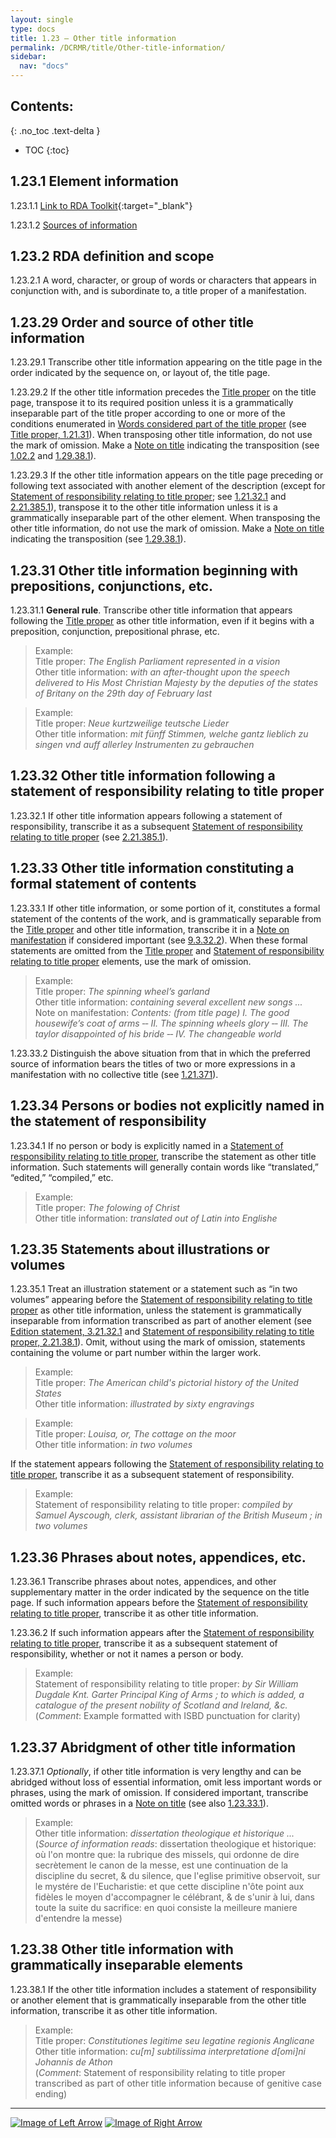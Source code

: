 ```yaml
---
layout: single
type: docs
title: 1.23 — Other title information
permalink: /DCRMR/title/Other-title-information/
sidebar:
  nav: "docs"
---
```


## Contents:
{: .no_toc .text-delta }

- TOC
{:toc}

## 1.23.1 Element information

<a name="1.23.1.1">1.23.1.1</a> [Link to RDA Toolkit](https://beta.rdatoolkit.org/Content?externalId=en-US_ala-d12e7ee9-4a94-3ea6-8bb5-5e3ec97a91e9){:target="_blank"}

<a name="1.23.1.2">1.23.1.2</a> [Sources of information](/DCRMR/title/#1011-sources-of-information)

## 1.23.2 RDA definition and scope

<a name="1.23.2.1">1.23.2.1</a> A word, character, or group of words or characters that appears in conjunction with, and is subordinate to, a title proper of a manifestation.

## 1.23.29 Order and source of other title information

<a name="1.23.29.1">1.23.29.1</a> Transcribe other title information appearing on the title page in the order indicated by the sequence on, or layout of, the title page.

<a name="1.23.29.2">1.23.29.2</a> If the other title information precedes the [Title proper](/DCRMR/title/Title-proper/) on the title page, transpose it to its required position unless it is a grammatically inseparable part of the title proper according to one or more of the conditions enumerated in [Words considered part of the title proper](/DCRMR/title/Title-proper/#12131-words-considered-part-of-the-title-proper) (see [Title proper, 1.21.31](/DCRMR/title/Title-proper/#12131-words-considered-part-of-the-title-proper)). When transposing other title information, do not use the mark of omission. Make a [Note on title](/DCRMR/title/Note-on-title/) indicating the transposition (see [1.02.2](/DCRMR/title/#1012-element-order) and [1.29.38.1](/DCRMR/title/Note-on-title/#1.29.38.1)).

<a name="1.23.29.3">1.23.29.3</a> If the other title information appears on the title page preceding or following text associated with another element of the description (except for [Statement of responsibility relating to title proper](/DCRMR/sor/Statement-of-responsibility-relating-to-title-proper/); see [1.21.32.1](/DCRMR/title/Title-proper/#1.21.32.1) and [2.21.385.1](/DCRMR/sor/Statement-of-responsibility-relating-to-title-proper/#2.21.385.1)), transpose it to the other title information unless it is a grammatically inseparable part of the other element. When transposing the other title information, do not use the mark of omission. Make a [Note on title](/DCRMR/title/Note-on-title/) indicating the transposition (see [1.29.38.1](/DCRMR/title/Note-on-title/#1.29.38.1)).
  
## 1.23.31 Other title information beginning with prepositions, conjunctions, etc.

<a name="1.23.31.1">1.23.31.1</a> **General rule**. Transcribe other title information that appears following the [Title proper](/DCRMR/title/Title-proper/) as other title information, even if it begins with a preposition, conjunction, prepositional phrase, etc.

>Example:  
>Title proper: <CITE>The English Parliament represented in a vision</CITE>  
>Other title information: <CITE>with an after-thought upon the speech delivered to His Most Christian Majesty by the deputies of the states of Britany on the 29th day of February last </CITE>  

>Example:  
>Title proper: <CITE>Neue kurtzweilige teutsche Lieder </CITE>  
>Other title information: <CITE> mit fünff Stimmen, welche gantz lieblich zu singen vnd auff allerley Instrumenten zu gebrauchen</CITE>  

## 1.23.32 Other title information following a statement of responsibility relating to title proper

<a name="1.23.32.1">1.23.32.1</a> If other title information appears following a statement of responsibility, transcribe it as a subsequent [Statement of responsibility relating to title proper](/DCRMR/sor/Statement-of-responsibility-relating-to-title-proper/) (see [2.21.385.1](/DCRMR/sor/Statement-of-responsibility-relating-to-title-proper/#2.21.385.1)).

## 1.23.33 Other title information constituting a formal statement of contents

<a name="1.23.33.1">1.23.33.1</a> If other title information, or some portion of it, constitutes a formal statement of the contents of the work, and is grammatically separable from the [Title proper](/DCRMR/title/Title-proper/) and other title information, transcribe it in a [Note on manifestation](/DCRMR/additional-notes/Note-on-manifestation/) if considered important (see [9.3.32.2](/DCRMR/additional-notes/Note-on-manifestation/#9.3.32.2)). When these formal statements are omitted from the [Title proper](/DCRMR/title/Title-proper/) and [Statement of responsibility relating to title proper](/DCRMR/sor/Statement-of-responsibility-relating-to-title-proper/) elements, use the mark of omission.

>Example:  
>Title proper: <CITE>The spinning wheel’s garland</CITE>   
>Other title information: <CITE>containing several excellent new songs ...</CITE>  
>Note on manifestation:  <CITE>Contents: (from title page) I. The good housewife’s coat of arms &#8208;&#8208; II. The spinning wheels glory &#8208;&#8208; III. The taylor disappointed of his bride &#8208;&#8208; IV. The changeable world</CITE>  

<a name="1.23.33.2">1.23.33.2</a> Distinguish the above situation from that in which the preferred source of information bears the titles of two or more expressions in a manifestation with no collective title (see [1.21.371](/DCRMR/title/Title-proper/#121371-two-or-more-expressions-named-on-the-preferred-source-of-information)).

## 1.23.34 Persons or bodies not explicitly named in the statement of responsibility

<a name="1.23.34.1">1.23.34.1</a> If no person or body is explicitly named in a [Statement of responsibility relating to title proper](/DCRMR/sor/Statement-of-responsibility-relating-to-title-proper/), transcribe the statement as other title information. Such statements will generally contain words like “translated,” “edited,” “compiled,” etc.

>Example:  
>Title proper: <CITE>The folowing of Christ</CITE>  
>Other title information: <CITE>translated out of Latin into Englishe</CITE>

## 1.23.35 Statements about illustrations or volumes

<a name="1.23.35.1">1.23.35.1</a> Treat an illustration statement or a statement such as “in two volumes” appearing before the [Statement of responsibility relating to title proper](/DCRMR/sor/Statement-of-responsibility-relating-to-title-proper/) as other title information, unless the statement is grammatically inseparable from information transcribed as part of another element (see [Edition statement, 3.21.32.1](/DCRMR/edition/Edition-statement/#3.21.32.1) and [Statement of responsibility relating to title proper, 2.21.38.1](/DCRMR/sor/Statement-of-responsibility-relating-to-title-proper/#2.21.38.1)). Omit, without using the mark of omission, statements containing the volume or part number within the larger work. 

>Example:  
>Title proper: <CITE>The American child's pictorial history of the United States</CITE>  
>Other title information: <CITE>illustrated by sixty engravings</CITE>  

>Example:  
>Title proper: <CITE>Louisa, or, The cottage on the moor</CITE>  
>Other title information: <CITE>in two volumes</CITE>

If the statement appears following the [Statement of responsibility relating to title proper](/DCRMR/sor/Statement-of-responsibility-relating-to-title-proper/), transcribe it as a subsequent statement of responsibility.

>Example:  
>Statement of responsibility relating to title proper: <CITE>compiled by Samuel Ayscough, clerk, assistant librarian of the British Museum ; in two volumes</CITE>

## 1.23.36 Phrases about notes, appendices, etc.

<a name="1.23.36.1">1.23.36.1</a> Transcribe phrases about notes, appendices, and other supplementary matter in the order indicated by the sequence on the title page. If such information appears before the [Statement of responsibility relating to title proper](/DCRMR/sor/Statement-of-responsibility-relating-to-title-proper/), transcribe it as other title information.

<a name="1.23.36.2">1.23.36.2</a> If such information appears after the [Statement of responsibility relating to title proper](/DCRMR/sor/Statement-of-responsibility-relating-to-title-proper/), transcribe it as a subsequent statement of responsibility, whether or not it names a person or body.

>Example:   
>Statement of responsibility relating to title proper: <CITE>by Sir William Dugdale Knt. Garter Principal King of Arms ; to which is added, a catalogue of the present nobility of Scotland and Ireland, &c.</CITE>  
>(*Comment*: Example formatted with ISBD punctuation for clarity)


## 1.23.37 Abridgment of other title information

<a name="1.23.37.1">1.23.37.1</a> *Optionally*, if other title information is very lengthy and can be abridged without loss of essential information, omit less important words or phrases, using the mark of omission. If considered important, transcribe omitted words or phrases in a [Note on title](/DCRMR/title/Note-on-title/) (see also [1.23.33.1](/DCRMR/title/Other-title-information/#1.23.33.1)).

>Example:  
>Other title information: <CITE>dissertation theologique et historique ...</CITE>  
>(*Source of information reads*: dissertation theologique et historique: où l'on montre que: la rubrique des missels, qui ordonne de dire secrètement le canon de la messe, est une continuation de la discipline du secret, & du silence, que l'eglise primitive observoit, sur le mystére de l'Eucharistie: et que cette discipline n'ôte point aux fidèles le moyen d'accompagner le célébrant, & de s'unir à lui, dans toute la suite du sacrifice: en quoi consiste la meilleure maniere d'entendre la messe)

## 1.23.38 Other title information with grammatically inseparable elements

<a name="1.23.38.1">1.23.38.1</a> If the other title information includes a statement of responsibility or another element that is grammatically inseparable from the other title information, transcribe it as other title information.

>Example:  
>Title proper: <CITE>Constitutiones legitime seu legatine regionis Anglicane</CITE>  
>Other title information: <CITE>cu[m] subtilissima interpretatione d[omi]ni Johannis de Athon</CITE>  
>(*Comment*: Statement of responsibility relating to title proper transcribed as part of other title information because of genitive case ending)

---

[![Image of Left Arrow](https://rbms-bsc.github.io/DCRMR/assets/pictures/navigation/Arrow_Left.png "1.215 — Parallel title proper")](/DCRMR/title/Parallel-title-proper/) [![Image of Right Arrow](https://rbms-bsc.github.io/DCRMR/assets/pictures/navigation/Arrow_Right.png "1.235 — Parallel other title information")](/DCRMR/title/Parallel-other-title-information/)
